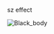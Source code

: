 sz effect

![Black_body](https://github.com/dcxSt/sz/assets/21654151/54617c78-bb9e-4431-93a9-b30802fbbf73)

